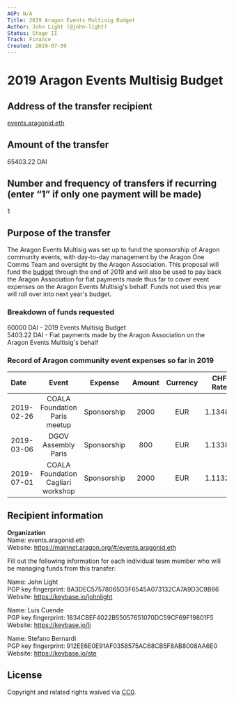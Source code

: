 ```yaml
---
AGP: N/A
Title: 2019 Aragon Events Multisig Budget
Author: John Light (@john-light)
Status: Stage II
Track: Finance
Created: 2019-07-09
---
```


# 2019 Aragon Events Multisig Budget

## Address of the transfer recipient

[events.aragonid.eth](https://mainnet.aragon.org/#/events/0x56f12ef034f4bed7ae1c1c310905e6d9d9e0f6f3)

## Amount of the transfer

65403.22 DAI

## Number and frequency of transfers if recurring (enter “1” if only one payment will be made)

1

## Purpose of the transfer

The Aragon Events Multisig was set up to fund the sponsorship of Aragon community events, with day-to-day management by the Aragon One Comms Team and oversight by the Aragon Association. This proposal will fund the [budget](https://github.com/aragon/aragon-wiki/blob/b22749e49f3a2375f6e939aaeec7081a24ce2715/docs/documentation/event_policy.md) through the end of 2019 and will also be used to pay back the Aragon Association for fiat payments made thus far to cover event expenses on the Aragon Events Multisig's behalf. Funds not used this year will roll over into next year's budget.

### Breakdown of funds requested

60000 DAI - 2019 Events Multisig Budget  
5403.22 DAI - Fiat payments made by the Aragon Association on the Aragon Events Multisig's behalf  

### Record of Aragon community event expenses so far in 2019

| Date | Event	| Expense | Amount | Currency | CHF Rate	| CHF Total | 
|:------------- |:-------------:|:-------------:|:-------------:|:-------------:|:-------------:|:-------------:|
|2019-02-26 | COALA Foundation Paris meetup	| Sponsorship | 2000 |	EUR |	1.13485 |	2269.70 |
2019-03-06 | DGOV Assembly Paris | Sponsorship |	800 |	EUR	|	1.13388 |	907.10 |
2019-07-01 | COALA Foundation Cagliari workshop |	Sponsorship |	2000 |	EUR	|	1.11321 |	2226.42 |

## Recipient information

**Organization**  
Name: events.aragonid.eth  
Website: https://mainnet.aragon.org/#/events.aragonid.eth  

Fill out the following information for each individual team member who will be managing funds from this transfer:

Name: John Light  
PGP key fingerprint: 8A3DEC57578065D3F6545A073132CA7A9D3C9B66  
Website: https://keybase.io/johnlight  

Name: Luis Cuende  
PGP key fingerprint: 1834CBEF4022B55057651070DC59CF69F19801F5  
Website: https://keybase.io/li  

Name: Stefano Bernardi  
PGP key fingerprint: 912EE6E0E91AF0358575AC68CB5F8AB8008AA6E0  
Website: https://keybase.io/ste  

## License
Copyright and related rights waived via [CC0](https://creativecommons.org/publicdomain/zero/1.0/).
